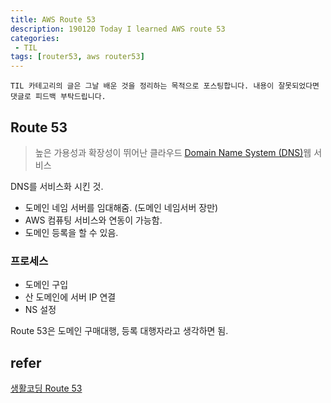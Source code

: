```yaml
---
title: AWS Route 53
description: 190120 Today I learned AWS route 53
categories:
 - TIL
tags: [router53, aws router53]
---
```


`TIL 카테고리의 글은 그날 배운 것을 정리하는 목적으로 포스팅합니다. 내용이 잘못되었다면 댓글로 피드백 부탁드립니다.`

## Route 53

> 높은 가용성과 확장성이 뛰어난 클라우드 [Domain Name System (DNS)](https://aws.amazon.com/route53/what-is-dns/)웹 서비스 

DNS를 서비스화 시킨 것.

- 도메인 네임 서버를 임대해줌. (도메인 네임서버 장만)
- AWS 컴퓨팅 서비스와 연동이 가능함.
- 도메인 등록을 할 수 있음.

### 프로세스

- 도메인 구입
- 산 도메인에 서버 IP 연결
- NS 설정

Route 53은 도메인 구매대행, 등록 대행자라고 생각하면 됨.

## refer

[생활코딩 Route 53](https://www.youtube.com/watch?v=AnViePe2mj8)